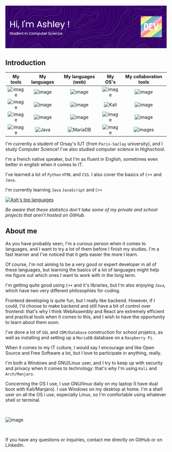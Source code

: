 ![title](./banner.png)

## Introduction

| My tools      | My languages  | My languages (web) | My OS's       | My collaboration tools |
| :--------------: | :--------------: | :----------------: | :----------------: | :--------------------: |
| ![image](https://img.shields.io/badge/MDN_Web_Docs-black?style=for-the-badge&logo=mdnwebdocs&logoColor=white)  | ![image](https://img.shields.io/badge/C%2B%2B-00599C?style=for-the-badge&logo=c%2B%2B&logoColor=white) | ![image](https://img.shields.io/badge/HTML5-E34F26?style=for-the-badge&logo=html5&logoColor=white) | ![image](https://img.shields.io/badge/Arch%20Linux-1793D1?logo=arch-linux&logoColor=fff&style=for-the-badge) | ![image](https://img.shields.io/badge/GitHub-100000?style=for-the-badge&logo=github&logoColor=white) |
| ![image](https://img.shields.io/badge/CMake-064F8C?style=for-the-badge&logo=cmake&logoColor=white)  | ![image](https://img.shields.io/badge/Shell_Script-121011?style=for-the-badge&logo=gnu-bash&logoColor=white) | ![image](https://img.shields.io/badge/CSS3-1572B6?style=for-the-badge&logo=css3&logoColor=white) | ![Kali](https://img.shields.io/badge/Kali-268BEE?style=for-the-badge&logo=kalilinux&logoColor=white) | ![image](https://img.shields.io/badge/GitLab-330F63?style=for-the-badge&logo=gitlab&logoColor=white) |
| ![image](https://img.shields.io/badge/VSCode-0078D4?style=for-the-badge&logo=visual%20studio%20code&logoColor=white) | ![image](https://img.shields.io/badge/Python-FFD43B?style=for-the-badge&logo=python&logoColor=blue) | ![image](https://img.shields.io/badge/JavaScript-323330?style=for-the-badge&logo=javascript&logoColor=F7DF1E) | ![image](https://img.shields.io/badge/Windows-0078D6?style=for-the-badge&logo=windows&logoColor=white) | ![image](https://img.shields.io/badge/GIT-E44C30?style=for-the-badge&logo=git&logoColor=white) |
| ![image](https://img.shields.io/badge/prettier-1A2C34?style=for-the-badge&logo=prettier&logoColor=F7BA3E) | ![Java](https://img.shields.io/badge/java-%23ED8B00.svg?style=for-the-badge&logo=openjdk&logoColor=white) | ![MariaDB](https://img.shields.io/badge/MariaDB-003545?style=for-the-badge&logo=mariadb&logoColor=white) | ![image](https://img.shields.io/badge/Raspberry%20Pi-A22846?style=for-the-badge&logo=Raspberry%20Pi&logoColor=white) | ![images](https://img.shields.io/badge/Markdown-000000?style=for-the-badge&logo=markdown&logoColor=white) |

I'm currently a student of Orsay's IUT (from ```Paris-Saclay``` university), and I study Computer Science! I've also studied computer science in Highschool.

I'm a french native speaker, but I'm as fluent in English, sometimes even better in english when it comes to IT.

I've learned a lot of ```Python``` ```HTML``` and ```CSS```. I also cover the basics of ```C++``` and ```Java```.

I'm currently learning ```Java``` ```JavaScript``` and  ```C++```

[![Ash's top languages](https://github-readme-stats.vercel.app/api/top-langs/?username=sillyash&theme=blue-green)](https://github.com/sillyash/github-readme-stats)

*Be aware that these statistics don't take some of my private and school projects that aren't hosted on GitHub.*


## About me

As you have probably seen, I'm a curious person when it comes to languages, and I want to try a lot of them before I finish my studies. I'm a fast learner and I've noticed that it gets easier the more I learn.

Of course, I'm not aiming to be a very good or expert developer in all of these languages, but learning the basics of a lot of languages might help me figure out which ones I want to work with in the long term.

I'm getting quite good using ```C++``` and it's libraries, but I'm also enjoying ```Java```, which have two very different philosophies for coding.

Frontend developing is quite fun, but I really like backend. However, if I could, I'd choose to make backend and still have a bit of control over frontend: that's why I think WebAssembly and React are extremely efficient and practical tools when it comes to this, and I wish to have the opportunity to learn about them soon.

I've done a lot of ```SQL``` and ```CDM/Database``` construction for school projetcs, as well as installing and setting up a ```MariaDB``` database on a ```Raspberry Pi```.

When it comes to my IT culture, I would say I encourage and like Open Source and Free Software a lot, but I love to participate in anything, really.

I'm both a Windows and GNU/Linux user, and I try to keep up with security and privacy when it comes to technology: that's why I'm using ```Kali``` and ```Arch/Manjaro```.

Concerning the OS I use, I use GNU/linux daily on my laptop (I have dual boot with Kali/Manjaro). I use Windows on my desktop at home. I'm a shell user on all the OS i use, especially Linux, so I'm comfortable using whatever shell or terminal.

<br>

![image](http://github-profile-summary-cards.vercel.app/api/cards/profile-details?username=sillyash&theme=tokyonight)

<br>

If you have any questions or inquiries, contact me directly on GitHub or on LinkedIn.
